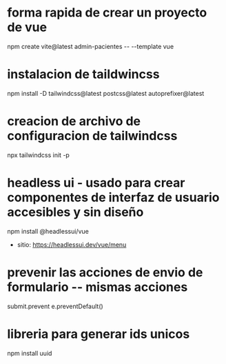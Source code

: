 # forma rapida de crear un proyecto de vue
npm create vite@latest admin-pacientes -- --template vue

# instalacion de taildwincss
npm install -D tailwindcss@latest postcss@latest autoprefixer@latest

# creacion de archivo de configuracion de tailwindcss
npx tailwindcss init -p

# headless ui  - usado para crear componentes de interfaz de usuario accesibles y sin diseño
npm install @headlessui/vue
- sitio: https://headlessui.dev/vue/menu

# prevenir las acciones de envio de formulario -- mismas acciones  
submit.prevent
e.preventDefault()

# libreria para generar ids unicos
npm install uuid